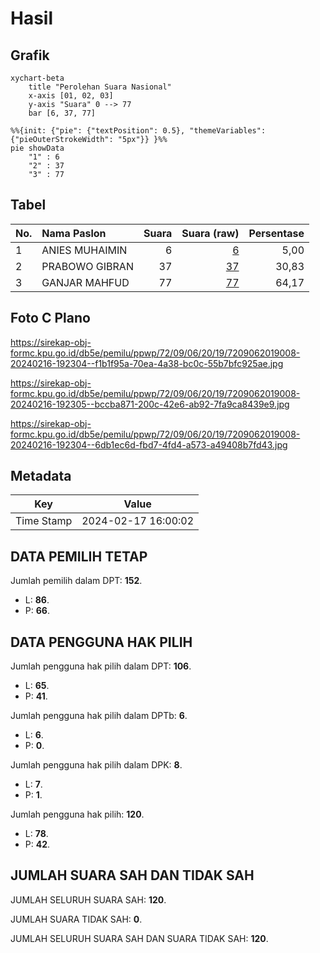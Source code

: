 # Hasil

## Grafik

```mermaid
xychart-beta
    title "Perolehan Suara Nasional"
    x-axis [01, 02, 03]
    y-axis "Suara" 0 --> 77
    bar [6, 37, 77]
```

```mermaid
%%{init: {"pie": {"textPosition": 0.5}, "themeVariables": {"pieOuterStrokeWidth": "5px"}} }%%
pie showData
    "1" : 6
    "2" : 37
    "3" : 77
```

## Tabel

| No. | Nama Paslon    | Suara | Suara (raw) | Persentase |
|:--- |:-------------- | -----:| -----------:| ----------:|
| 1   | ANIES MUHAIMIN | 6     | [6][p-1]    | 5,00       |
| 2   | PRABOWO GIBRAN | 37    | [37][p-2]   | 30,83      |
| 3   | GANJAR MAHFUD  | 77    | [77][p-3]   | 64,17      |


[p-1]: https://github.com/gigit-pemilu/pemilu-2024/blob/main/pilpres/hitung-suara/sub/72-sulawesi-tengah/sub/09-tojo-una-una/sub/06-ulubongka/sub/2019-kasiala/sub/008-tps/sub/paslon-1.txt
[p-2]: https://github.com/gigit-pemilu/pemilu-2024/blob/main/pilpres/hitung-suara/sub/72-sulawesi-tengah/sub/09-tojo-una-una/sub/06-ulubongka/sub/2019-kasiala/sub/008-tps/sub/paslon-2.txt
[p-3]: https://github.com/gigit-pemilu/pemilu-2024/blob/main/pilpres/hitung-suara/sub/72-sulawesi-tengah/sub/09-tojo-una-una/sub/06-ulubongka/sub/2019-kasiala/sub/008-tps/sub/paslon-3.txt

## Foto C Plano

https://sirekap-obj-formc.kpu.go.id/db5e/pemilu/ppwp/72/09/06/20/19/7209062019008-20240216-192304--f1b1f95a-70ea-4a38-bc0c-55b7bfc925ae.jpg

https://sirekap-obj-formc.kpu.go.id/db5e/pemilu/ppwp/72/09/06/20/19/7209062019008-20240216-192305--bccba871-200c-42e6-ab92-7fa9ca8439e9.jpg

https://sirekap-obj-formc.kpu.go.id/db5e/pemilu/ppwp/72/09/06/20/19/7209062019008-20240216-192304--6db1ec6d-fbd7-4fd4-a573-a49408b7fd43.jpg


## Metadata

| Key        | Value               |
| ---------- | ------------------- |
| Time Stamp | 2024-02-17 16:00:02 |


## DATA PEMILIH TETAP

Jumlah pemilih dalam DPT: **152**.
 * L: **86**.
 * P: **66**.

## DATA PENGGUNA HAK PILIH

Jumlah pengguna hak pilih dalam DPT: **106**.
 * L: **65**.
 * P: **41**.

Jumlah pengguna hak pilih dalam DPTb: **6**.
 * L: **6**.
 * P: **0**.

Jumlah pengguna hak pilih dalam DPK: **8**.
 * L: **7**.
 * P: **1**.

Jumlah pengguna hak pilih: **120**.
 * L: **78**.
 * P: **42**.

## JUMLAH SUARA SAH DAN TIDAK SAH

JUMLAH SELURUH SUARA SAH: **120**.

JUMLAH SUARA TIDAK SAH: **0**.

JUMLAH SELURUH SUARA SAH DAN SUARA TIDAK SAH: **120**.



